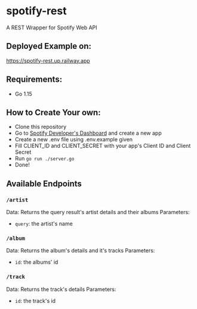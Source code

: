 # spotify-rest
A REST Wrapper for Spotify Web API

## Deployed Example on:
https://spotify-rest.up.railway.app

## Requirements:
- Go 1.15

## How to Create Your own:
- Clone this repository
- Go to [Spotify Developer's Dashboard](https://developer.spotify.com/dashboard/applications) and create a new app
- Create a new .env file using .env.example given
- Fill CLIENT_ID and CLIENT_SECRET with your app's Client ID and Client Secret
- Run ```go run ./server.go```
- Done!

## Available Endpoints

### ```/artist```
Data: Returns the query result's artist details and their albums
Parameters:
- ```query```: the artist's name

### ```/album```
Data: Returns the album's details and it's tracks
Parameters:
- ```id```: the albums' id

### ```/track```
Data: Returns the track's details
Parameters:
- ```id```: the track's id
